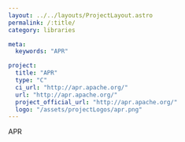 ```yaml
---
layout: ../../layouts/ProjectLayout.astro
permalink: /:title/
category: libraries

meta:
  keywords: "APR"

project:
  title: "APR"
  type: "C"
  ci_url: "http://apr.apache.org/"
  url: "http://apr.apache.org/"
  project_official_url: "http://apr.apache.org/"
  logo: "/assets/projectLogos/apr.png"
---
```


<p>APR</p>

